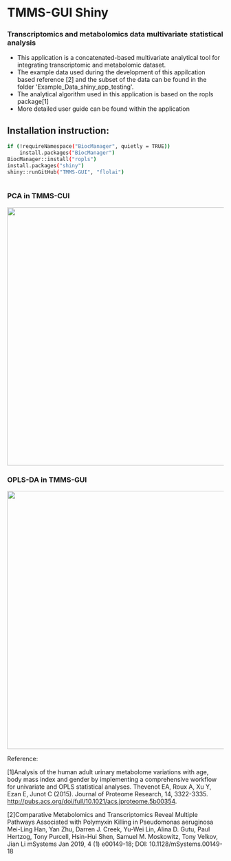 
# TMMS-GUI Shiny
### Transcriptomics and metabolomics data multivariate statistical analysis
- This application is a concatenated-based multivariate analytical tool for integrating transcriptomic and metabolomic dataset.
- The example data used during the development of this appilcation based reference [2] and the subset of the data can be found in the folder 'Example_Data_shiny_app_testing'.
- The analytical algorithm used in this application is based on the ropls package[1]
- More detailed user guide can be found within the application

## Installation instruction:

```sh
if (!requireNamespace("BiocManager", quietly = TRUE))
    install.packages("BiocManager")
BiocManager::install("ropls")
install.packages("shiny")
shiny::runGitHub("TMMS-GUI", "flolai")
    
```    

### PCA in TMMS-CUI
<img src="https://github.com/flolai/TMMS-GUI/blob/master/app_graphics/plot_area_1.png?raw=true" width="600">

### OPLS-DA in TMMS-GUI
<img src="https://github.com/flolai/TMMS-GUI/blob/master/app_graphics/oplsda_plot_GUI.png?raw=true" width="600">


Reference:

[1]Analysis of the human adult urinary metabolome variations with age, body mass index and gender by implementing a comprehensive workflow for univariate and OPLS statistical analyses. Thevenot EA, Roux A, Xu Y, Ezan E, Junot C (2015). Journal of Proteome Research, 14, 3322-3335. http://pubs.acs.org/doi/full/10.1021/acs.jproteome.5b00354.

[2]Comparative Metabolomics and Transcriptomics Reveal Multiple Pathways Associated with Polymyxin Killing in Pseudomonas aeruginosa
Mei-Ling Han, Yan Zhu, Darren J. Creek, Yu-Wei Lin, Alina D. Gutu, Paul Hertzog, Tony Purcell, Hsin-Hui Shen, Samuel M. Moskowitz, Tony Velkov, Jian Li
mSystems Jan 2019, 4 (1) e00149-18; DOI: 10.1128/mSystems.00149-18
